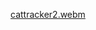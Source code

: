 [cattracker2.webm](https://github.com/cocco111/my_repository/assets/54602991/d8a2b98b-1097-47c0-9a64-cd00a4a70772?autoplay=1)


